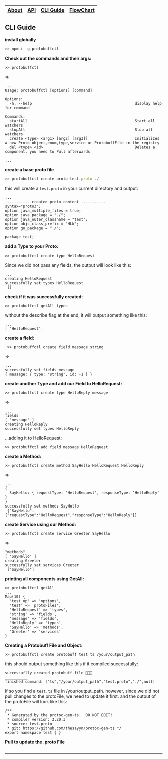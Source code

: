 | [About](https://ji-podhead.github.io/protobuffctl/) | [API](https://ji-podhead.github.io/protobuffctl/API) | [CLI Guide](https://ji-podhead.github.io/protobuffctl/guides) | [FlowChart](https://ji-podhead.github.io/protobuffctl/charts) |
|:---|---|---|---:|
## CLI Guide
**install globally**
```JavaScript
>> npm i -g protobuffctl
``` 
**Check out the commands and their args:**
```
>> protobuffctl 
```
=>
```
...
Usage: protobuffctl [options] [command]

Options:
  -h, --help                                              display help for command

Commands:
  startAll                                                Start all watchers
  stopAll                                                 Stop all watchers
  create <type> <arg1> [arg2] [arg3]]                     Initializes a new Proto-object,enum,type,service or ProtobuffFile in the registry
  del <type> <id>                                         Deletes a component, you need to Pull afterwards

...
```
**create a base proto file**
```JavaScript
>> protobuffctl create proto test.proto ./
```
this will create a `test.proto` in your current directory and output:
```
...
----------- created proto content -----------
syntax="proto3";
option java_multiple_files = true;
option java_package = "./";
option java_outer_classname = "test";
option objc_class_prefix = "HLW";
option go_package = "./";

package test;
``` 
**add a Type to your Proto:**
```
>> protobuffctl create type HelloRequest
```
Since we did not pass any fields, the output will look like this:
```
...
creating HelloRequest
successfully set types HelloRequest
 []
```
**check if it was successfully created:**
```
>> protobuffctl getAll types
```
without the describe flag at the end, it will output something like this:
```
...
[ 'HelloRequest']

```
**create a field:**
```
 >> protobuffctl create field message string 
```
=>

```
...
successfully set fields message
{ message: { type: 'string', id: -1 } }

```
**create another Type and add our Field to HelloRequest:**
```
>> protobuffctl create type HelloReply message
```
=>
```
...
fields
[ 'message' ]
creating HelloReply
successfully set types HelloReply
```
...adding it to HelloRequest:
``` 
>> protobuffctl add field message HelloRequest
```
**create a Method:**
```
>> protobuffctl create method SayHello HelloRequest HelloReply 

```
=> 
```
... 
{
  SayHello: { requestType: 'HelloRequest', responseType: 'HelloReply' }
}
successfully set methods SayHello
 {"SayHello":{"requestType":"HelloRequest","responseType":"HelloReply"}}

```
**create  Service using our Method:**
```
>> protobuffctl create service Greeter SayHello
```
=>
```
"methods"
[ 'SayHello' ]
creating Greeter
successfully set services Greeter
 ["SayHello"]

```
**printing all components using GetAll:**
```
>> protobuffctl getAll
...
Map(10) {
  'test_op' => 'options',
  'test' => 'protoFiles',
  'HelloRequest' => 'types',
  'string' => 'fields',
  'message' => 'fields',
  'HelloReply' => 'types',
  'SayHello' => 'methods',
  'Greeter' => 'services'
}
```
**Creating a Protobuff File and Object:**
```
>> protobuffctl create protobuff test ts /your/output_path
```
this should output something like this if it compiled successfully:
```
successuflly created protobuff file 🤑🤑🤑 
__________
finished command: ["ts","/your/output_path","test.proto","./",null]
```
if so you find a `test.ts` file in /your/output_path.
however, since we did not pull changes to the protoFile, we need to update it first.
and the output of the protoFile will look like this:
```
/**
 * Generated by the protoc-gen-ts.  DO NOT EDIT!
 * compiler version: 3.20.3
 * source: test.proto
 * git: https://github.com/thesayyn/protoc-gen-ts */
export namespace test { }
```
**Pull to update the .proto File**
```

```



---
